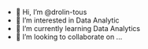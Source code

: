 - 👋 Hi, I’m @drolin-tous
- 👀 I’m interested in Data Analytic
- 🌱 I’m currently learning Data Analytics
- 💞️ I’m looking to collaborate on ...

<!---
drolin-tous/drolin-tous is a ✨ special ✨ repository because its `README.md` (this file) appears on your GitHub profile.
You can click the Preview link to take a look at your changes.
--->
